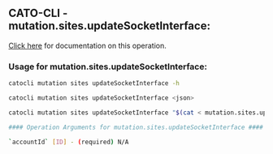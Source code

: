 
## CATO-CLI - mutation.sites.updateSocketInterface:
[Click here](https://api.catonetworks.com/documentation/#mutation-mutation.sites.updateSocketInterface) for documentation on this operation.

### Usage for mutation.sites.updateSocketInterface:

```bash
catocli mutation sites updateSocketInterface -h

catocli mutation sites updateSocketInterface <json>

catocli mutation sites updateSocketInterface "$(cat < mutation.sites.updateSocketInterface.json)"

#### Operation Arguments for mutation.sites.updateSocketInterface ####

`accountId` [ID] - (required) N/A    
